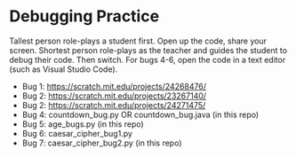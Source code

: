 # Debugging Practice

Tallest person role-plays a student first. Open up the code, share your screen. Shortest person role-plays as the teacher and guides the student to debug their code. Then switch. For bugs 4-6, open the code in a text editor (such as Visual Studio Code).

- Bug 1: https://scratch.mit.edu/projects/24268476/
- Bug 2: https://scratch.mit.edu/projects/23267140/
- Bug 2: https://scratch.mit.edu/projects/24271475/
- Bug 4: countdown_bug.py OR countdown_bug.java (in this repo)
- Bug 5: age_bugs.py (in this repo)
- Bug 6: caesar_cipher_bug1.py
- Bug 7: caesar_cipher_bug2.py (in this repo)
